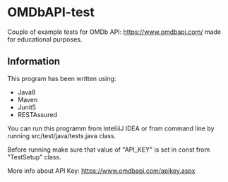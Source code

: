 # OMDbAPI-test
Couple of example tests for OMDb API: https://www.omdbapi.com/ made for educational purposes.


## Information
This program has been written using: 
- Java8 
- Maven 
- Junit5
- RESTAssured

You can run this programm from InteliiiJ IDEA or from command line by running src/test/java/tests.java class.

Before running make sure that value of "API_KEY" is set in const from "TestSetup" class. 

More info about API Key: https://www.omdbapi.com/apikey.aspx
